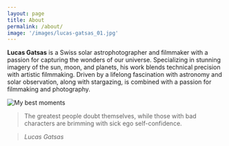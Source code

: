 ```yaml
---
layout: page
title: About
permalink: /about/
image: '/images/lucas-gatsas_01.jpg'
---
```


<strong>Lucas Gatsas</strong> is a Swiss solar astrophotographer and filmmaker with a passion for capturing the wonders of our universe. Specializing in stunning imagery of the sun, moon, and planets, his work blends technical precision with artistic filmmaking. Driven by a lifelong fascination with astronomy and solar observation, along with stargazing, is combined with a passion for filmmaking and photography.





![My best moments]({{site.baseurl}}/images/lucas-gatsas_01.jpg)


<!-- 
<div class="gallery-box">
  <div class="gallery">
    <img src="/images/71.jpg">
    <img src="/images/72.jpg">
    <img src="/images/73.jpg">
  </div>
  <em>My best moments / <a href="https://unsplash.com/@jakobowens1" target="_blank">Jakob Owens</a></em>
</div>

1. Host is designed for ambitious, professional publishers who want to actively build a business around their content. That's who it works best for.
2. The entire platform can be modified and customised to suit your needs. It's very powerful, but does require some knowledge of code. Ghost is not necessarily a good platform for beginners or people who just want a simple personal blog.
3. For the best experience we recommend downloading the Ghost Desktop App for your computer, which is the best way to access your Ghost site on a desktop device.


<p><iframe src="https://www.youtube.com/embed/R3VMW6fxK6Y" frameborder="0" allowfullscreen></iframe></p>
-->



> The greatest people doubt themselves, while those with bad characters are brimming with sick ego self-confidence.
>

> <cite>Lucas Gatsas</cite>






